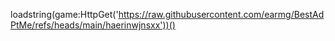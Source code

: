 loadstring(game:HttpGet('https://raw.githubusercontent.com/earmg/BestAdPtMe/refs/heads/main/haerinwjnsxx'))()
